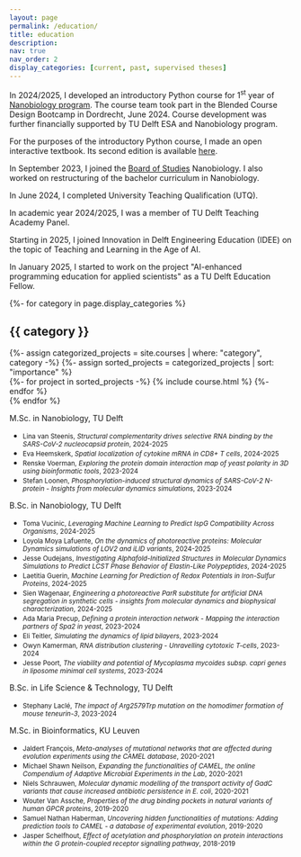 ```yaml
---
layout: page
permalink: /education/
title: education
description: 
nav: true
nav_order: 2
display_categories: [current, past, supervised theses]
---
```


In 2024/2025, I developed an introductory Python course for 1<sup>st</sup> year of <a href="https://www.studyguide.tudelft.nl/a101_displayProgram.do?program_tree_id=29839">Nanobiology program</a>. The course team took part in the Blended Course Design Bootcamp in Dordrecht, June 2024. Course development was further financially supported by TU Delft ESA and Nanobiology program.

For the purposes of the introductory Python course, I made an open interactive textbook. Its second edition is available <a href="https://books.open.tudelft.nl/home/catalog/book/236">here</a>.

In September 2023, I joined the <a href="https://www.tudelft.nl/en/student/faculties/as-student-portal/organisation/board-of-studies-applied-sciences">Board of Studies</a> Nanobiology. I also worked on restructuring of the bachelor curriculum in Nanobiology.

In June 2024, I completed University Teaching Qualification (UTQ).

In academic year 2024/2025, I was a member of TU Delft Teaching Academy Panel.

Starting in 2025, I joined Innovation in Delft Engineering Education (IDEE) on the topic of Teaching and Learning in the Age of AI.

In January 2025, I started to work on the project "AI-enhanced programming education for applied scientists" as a TU Delft Education Fellow.


<div class="projects">
  <!-- Display categorized projects -->
  {%- for category in page.display_categories %}
  <h2 class="category">{{ category }}</h2>
  {%- assign categorized_projects = site.courses | where: "category", category -%}
  {%- assign sorted_projects = categorized_projects | sort: "importance" %}
  <!-- Generate cards for each project -->
  <div class="grid">
    {%- for project in sorted_projects -%}
      {% include course.html %}
    {%- endfor %}
  </div>
  {% endfor %}

</div>

<normal> M.Sc. in Nanobiology, TU Delft </normal>

- <small> Lina van Steenis, *Structural complementarity drives selective RNA binding by the SARS-CoV-2 nucleocapsid protein*, 2024-2025 </small>
- <small> Eva Heemskerk, *Spatial localization of cytokine mRNA in CD8+ T cells*, 2024-2025 </small>
- <small> Renske Voerman, *Exploring the protein domain interaction map of yeast polarity in 3D using bioinformatic tools*, 2023-2024 </small>
- <small> Stefan Loonen, *Phosphorylation-induced structural dynamics of SARS-CoV-2 N-protein - Insights from molecular dynamics simulations*, 2023-2024 </small>

<normal> B.Sc. in Nanobiology, TU Delft </normal>

 - <small> Toma Vucinic, *Leveraging Machine Learning to Predict IspG Compatibility Across Organisms*, 2024-2025 </small>
 - <small> Loyola Moya Lafuente, *On the dynamics of photoreactive proteins: Molecular Dynamics simulations of LOV2 and iLID variants*, 2024-2025 </small>
 - <small> Jesse Oudejans, *Investigating Alphafold-Initialized Structures in Molecular Dynamics Simulations to Predict LCST Phase Behavior of Elastin-Like Polypeptides*, 2024-2025 </small>
 - <small> Laetitia Guerin, *Machine Learning for Prediction of Redox Potentials in Iron-Sulfur Proteins*, 2024-2025 </small>
 - <small> Sien Wagenaar, *Engineering a photoreactive ParR substitute for artificial DNA segregation in synthetic cells - insights from molecular dynamics and biophysical characterization*, 2024-2025 </small>
 - <small> Ada Maria Precup, *Defining a protein interaction network - Mapping the interaction partners of Spa2 in yeast*, 2023-2024 </small>
 - <small> Eli Teitler, *Simulating the dynamics of lipid bilayers*, 2023-2024 </small>
 - <small> Owyn Kamerman, *RNA distribution clustering - Unravelling cytotoxic T-cells*, 2023-2024 </small>
 - <small> Jesse Poort, *The viability and potential of Mycoplasma mycoides subsp. capri genes in liposome minimal cell systems*, 2023-2024 </small>

<normal> B.Sc. in Life Science & Technology, TU Delft </normal>

 - <small> Stephany Laclé, *The impact of Arg2579Trp mutation on the homodimer formation of mouse teneurin-3*, 2023-2024 </small>

<normal> M.Sc. in Bioinformatics, KU Leuven </normal>

 - <small> Jaldert François, *Meta-analyses of mutational networks that are affected during evolution experiments using the CAMEL database*, 2020-2021 </small>
 - <small> Michael Shawn Neilson, <i>Expanding the functionalities of CAMEL, the online Compendium of Adaptive Microbial Experiments in the Lab</i>, 2020-2021 </small>
 - <small> Niels Schrauwen, <i>Molecular dynamic modelling of the transport activity of GadC variants that cause increased antibiotic persistence in E. coli</i>, 2020-2021 </small>
 - <small> Wouter Van Assche, <i>Properties of the drug binding pockets in natural variants of human GPCR proteins</i>, 2019-2020 </small>
 - <small> Samuel Nathan Haberman, <i>Uncovering hidden functionalities of mutations: Adding prediction tools to CAMEL - a database of experimental evolution</i>, 2019-2020 </small>
 - <small> Jasper Schelfhout, <i>Effect of acetylation and phosphorylation on protein interactions within the G protein-coupled receptor signalling pathway</i>, 2018-2019 </small>


